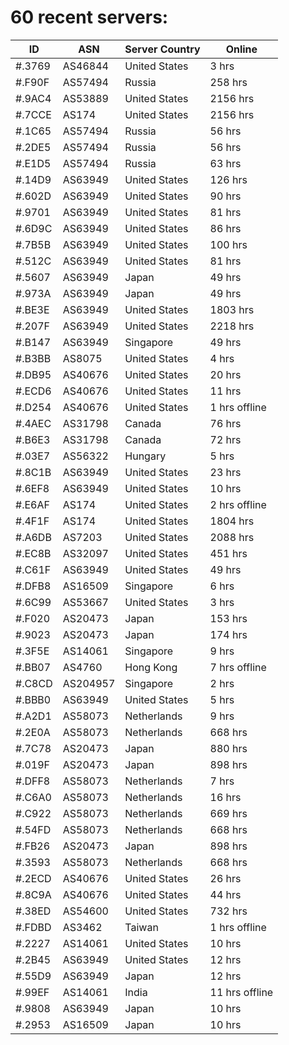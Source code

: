 # 60 recent servers:

| ID | ASN | Server Country | Online |
| ------ | ------ | ------ | ------ |
| #.3769 | AS46844 | United States | 3 hrs |
| #.F90F | AS57494 | Russia | 258 hrs |
| #.9AC4 | AS53889 | United States | 2156 hrs |
| #.7CCE | AS174 | United States | 2156 hrs |
| #.1C65 | AS57494 | Russia | 56 hrs |
| #.2DE5 | AS57494 | Russia | 56 hrs |
| #.E1D5 | AS57494 | Russia | 63 hrs |
| #.14D9 | AS63949 | United States | 126 hrs |
| #.602D | AS63949 | United States | 90 hrs |
| #.9701 | AS63949 | United States | 81 hrs |
| #.6D9C | AS63949 | United States | 86 hrs |
| #.7B5B | AS63949 | United States | 100 hrs |
| #.512C | AS63949 | United States | 81 hrs |
| #.5607 | AS63949 | Japan | 49 hrs |
| #.973A | AS63949 | Japan | 49 hrs |
| #.BE3E | AS63949 | United States | 1803 hrs |
| #.207F | AS63949 | United States | 2218 hrs |
| #.B147 | AS63949 | Singapore | 49 hrs |
| #.B3BB | AS8075 | United States | 4 hrs |
| #.DB95 | AS40676 | United States | 20 hrs |
| #.ECD6 | AS40676 | United States | 11 hrs |
| #.D254 | AS40676 | United States | 1 hrs offline |
| #.4AEC | AS31798 | Canada | 76 hrs |
| #.B6E3 | AS31798 | Canada | 72 hrs |
| #.03E7 | AS56322 | Hungary | 5 hrs |
| #.8C1B | AS63949 | United States | 23 hrs |
| #.6EF8 | AS63949 | United States | 10 hrs |
| #.E6AF | AS174 | United States | 2 hrs offline |
| #.4F1F | AS174 | United States | 1804 hrs |
| #.A6DB | AS7203 | United States | 2088 hrs |
| #.EC8B | AS32097 | United States | 451 hrs |
| #.C61F | AS63949 | United States | 49 hrs |
| #.DFB8 | AS16509 | Singapore | 6 hrs |
| #.6C99 | AS53667 | United States | 3 hrs |
| #.F020 | AS20473 | Japan | 153 hrs |
| #.9023 | AS20473 | Japan | 174 hrs |
| #.3F5E | AS14061 | Singapore | 9 hrs |
| #.BB07 | AS4760 | Hong Kong | 7 hrs offline |
| #.C8CD | AS204957 | Singapore | 2 hrs |
| #.BBB0 | AS63949 | United States | 5 hrs |
| #.A2D1 | AS58073 | Netherlands | 9 hrs |
| #.2E0A | AS58073 | Netherlands | 668 hrs |
| #.7C78 | AS20473 | Japan | 880 hrs |
| #.019F | AS20473 | Japan | 898 hrs |
| #.DFF8 | AS58073 | Netherlands | 7 hrs |
| #.C6A0 | AS58073 | Netherlands | 16 hrs |
| #.C922 | AS58073 | Netherlands | 669 hrs |
| #.54FD | AS58073 | Netherlands | 668 hrs |
| #.FB26 | AS20473 | Japan | 898 hrs |
| #.3593 | AS58073 | Netherlands | 668 hrs |
| #.2ECD | AS40676 | United States | 26 hrs |
| #.8C9A | AS40676 | United States | 44 hrs |
| #.38ED | AS54600 | United States | 732 hrs |
| #.FDBD | AS3462 | Taiwan | 1 hrs offline |
| #.2227 | AS14061 | United States | 10 hrs |
| #.2B45 | AS63949 | United States | 12 hrs |
| #.55D9 | AS63949 | Japan | 12 hrs |
| #.99EF | AS14061 | India | 11 hrs offline |
| #.9808 | AS63949 | Japan | 10 hrs |
| #.2953 | AS16509 | Japan | 10 hrs |

